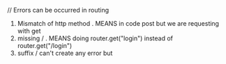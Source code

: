// Errors can be occurred in routing

1. Mismatch of http method . MEANS in code post but we are requesting with get 
2. missing  / . MEANS doing router.get("login") instead of router.get("/login") 
3. suffix / can't create any error but 